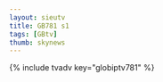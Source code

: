 ```yaml
--- 
layout: sieutv
title: GB781 s1
tags: [GBtv]
thumb: skynews
---
```

{% include tvadv key="globiptv781" %} 
